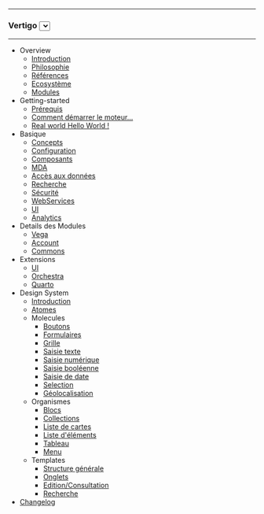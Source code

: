 <hr/>
	<h3 class="q-version-select">
	Vertigo  
	<select id="versions" onchange="javascript:location.href=this.value+location.hash">
    <!-- <option value="/vertigo-docs/">v2.0.0 (current)</option>
    <option value="/vertigo-docs/v2.0.0/">v2.0.0</option> -->
  </select>
	</h3>
<hr/>

- Overview
  - [Introduction](overview/introduction.md)
  - [Philosophie](overview/philosophie.md)
  - [Références](overview/references.md)
  - [Ecosystème](overview/ecosystem.md)
  - [Modules](overview/modules.md)
- Getting-started
  - [Prérequis](getting-started/requirements.md)  
  - [Comment démarrer le moteur...](getting-started/helloworld.md)
  - [Real world Hello World !](getting-started/realworld_helloworld.md)  
- Basique
  - [Concepts](basic/concepts.md)
  - [Configuration](basic/configuration.md)
  - [Composants](basic/composants.md)
  - [MDA](basic/mda.md)
  - [Accès aux données](basic/dao.md)
  - [Recherche](basic/recherche.md)
  - [Sécurité](basic/securite.md)
  - [WebServices](basic/webservices.md)
  - [UI](basic/ui.md)
  - [Analytics](basic/analytics.md)
- Details des Modules
  - [Vega](advanced/vega.md)
  - [Account](advanced/account.md)
  - [Commons](advanced/commons.md)
- Extensions
  - [UI](extensions/ui.md)
  - [Orchestra](extensions/orchestra.md)
  - [Quarto](extensions/quarto.md)
- Design System
  - [Introduction](design-system/intro.md)
  - [Atomes](design-system/atoms.md)
  - Molecules
    - [Boutons](design-system/molecules/buttons.md)
    - [Formulaires](design-system/molecules/form.md)
    - [Grille](design-system/molecules/grid.md)
    - [Saisie texte](design-system/molecules/text-input.md)
    - [Saisie numérique](design-system/molecules/numeric-input.md)
    - [Saisie booléenne](design-system/molecules/boolean-input.md)
    - [Saisie de date](design-system/molecules/date-input.md)
    - [Selection](design-system/molecules/select-input.md)
    - [Géolocalisation](design-system/molecules/geolocation-input.md)
  - Organismes
    - [Blocs](design-system/organismes/block.md)
    - [Collections](design-system/organismes/collections.md)
    - [Liste de cartes](design-system/organismes/cards.md)
    - [Liste d'éléments](design-system/organismes/items.md)
    - [Tableau](design-system/organismes/table.md)
    - [Menu](design-system/organismes/menu.md)
  - Templates
    - [Structure générale](design-system/templates/structure.md)
    - [Onglets](design-system/templates/tab.md)
    - [Edition/Consultation](design-system/templates/read-edit.md)
    - [Recherche](design-system/templates/search.md)
- [Changelog](changes.md)
